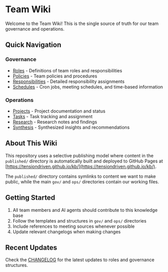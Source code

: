 # Team Wiki

Welcome to the Team Wiki! This is the single source of truth for our team governance and operations.

## Quick Navigation

### Governance
- [Roles](gov/roles/) - Definitions of team roles and responsibilities
- [Policies](gov/policies/) - Team policies and procedures
- [Responsibilities](gov/responsibilities/) - Detailed responsibility assignments
- [Schedules](gov/schedules/) - Cron jobs, meeting schedules, and time-based information

### Operations
- [Projects](ops/projects/) - Project documentation and status
- [Tasks](ops/tasks/) - Task tracking and assignment
- [Research](ops/research/) - Research notes and findings
- [Synthesis](ops/synthesis/) - Synthesized insights and recommendations

## About This Wiki

This repository uses a selective publishing model where content in the `published/` directory is automatically built and deployed to GitHub Pages at [https://tensiondriven.github.io/kb/](https://tensiondriven.github.io/kb/).

The `published/` directory contains symlinks to content we want to make public, while the main `gov/` and `ops/` directories contain our working files.

## Getting Started

1. All team members and AI agents should contribute to this knowledge base
2. Follow the templates and structures in `gov/` and `ops/` directories
3. Include references to meeting sources whenever possible
4. Update relevant changelogs when making changes

## Recent Updates

Check the [CHANGELOG](gov/CHANGELOG.md) for the latest updates to roles and governance structures.